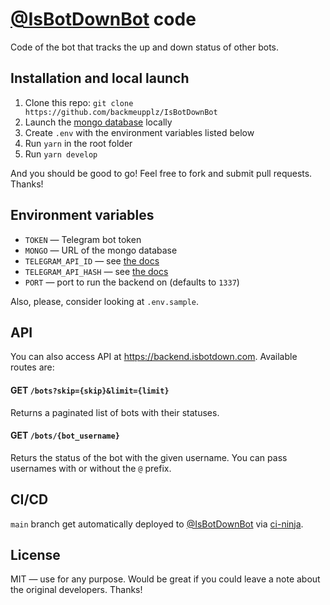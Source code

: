 # [@IsBotDownBot](https://t.me/IsBotDownBot) code

Code of the bot that tracks the up and down status of other bots.

## Installation and local launch

1. Clone this repo: `git clone https://github.com/backmeupplz/IsBotDownBot`
2. Launch the [mongo database](https://www.mongodb.com/) locally
3. Create `.env` with the environment variables listed below
4. Run `yarn` in the root folder
5. Run `yarn develop`

And you should be good to go! Feel free to fork and submit pull requests. Thanks!

## Environment variables

- `TOKEN` — Telegram bot token
- `MONGO` — URL of the mongo database
- `TELEGRAM_API_ID` — see [the docs](https://painor.gitbook.io/gramjs/getting-started/authorization)
- `TELEGRAM_API_HASH` — see [the docs](https://painor.gitbook.io/gramjs/getting-started/authorization)
- `PORT` — port to run the backend on (defaults to `1337`)

Also, please, consider looking at `.env.sample`.

## API

You can also access API at https://backend.isbotdown.com. Available routes are:

#### GET `/bots?skip={skip}&limit={limit}`

Returns a paginated list of bots with their statuses.

#### GET `/bots/{bot_username}`

Returs the status of the bot with the given username. You can pass usernames with or without the `@` prefix.

## CI/CD

`main` branch get automatically deployed to [@IsBotDownBot](https://t.me/IsBotDownBot) via [ci-ninja](https://github.com/backmeupplz/ci-ninja).

## License

MIT — use for any purpose. Would be great if you could leave a note about the original developers. Thanks!
